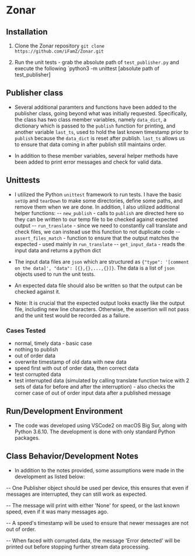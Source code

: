 # Zonar

## Installation
1. Clone the Zonar repository
`git clone https://github.com/iFamZ/Zonar.git`

2. Run the unit tests - grab the absolute path of `test_publisher.py` and execute the following
`python3 -m unittest [absolute path of test_publisher]

## Publisher class
- Several additional paramters and functions have been added to the publisher class, going beyond what was initially requested. Specifically, the class has two class member variables, namely `data_dict`, a dictionary which is passed to the `publish` function for printing, and another variable `last_ts`, used to hold the last known timestamp prior to `publish` because the `data_dict` is reset after publish. `last_ts` allows us to ensure that data coming in after publish still maintains order.

- In addition to these member variables, several helper methods have been added to print error messages and check for valid data.

## Unittests
- I utilized the Python `unittest` framework to run tests. I have the basic `setUp` and `tearDown` to make some directories, define some paths, and remove them when we are done. In addition, I also utilized additional helper functions:
-- `new_publish` - calls to `publish` are directed here so they can be written to our temp file to be checked against expected output
-- `run_translate` - since we need to constantly call translate and check files, we can instead use this function to not duplicate code
-- `assert_files_match` - function to ensure that the output matches the expected - used mainly in `run_translate`
-- `get_input_data` - reads the input data and returns a python dict

- The input data files are `json` which are structured as `{"type": '[comment on the data]', "data": [{},{},...,{}]}`. The data is a list of `json` objects used to run the unit tests.
- An expected data file should also be written so that the output can be checked against it.
- Note: It is crucial that the expected output looks exactly like the output file, including new line characters. Otherwise, the assertion will not pass and the unit test would be recorded as a failure.

### Cases Tested
- normal, timely data - basic case
- nothing to publish
- out of order data
- overwrite timestamp of old data with new data
- speed first with out of order data, then correct data
- test corrupted data
- test interrupted data (simulated by calling translate function twice with 2 sets of data for before and after the interruption) - also checks the corner case of out of order input data after a published message

## Run/Development Environment
- The code was developed using VSCode2 on macOS Big Sur, along with Python 3.6.10. The development is done with only standard Python packages.

## Class Behavior/Development Notes
- In addition to the notes provided, some assumptions were made in the development as listed below:

-- One Publisher object should be used per device, this ensures that even if messages are interrupted, they can still work as expected.

-- The message will print with either 'None' for speed, or the last known speed, even if it was many messages ago.

-- A speed's timestamp will be used to ensure that newer messages are not out of order.

-- When faced with corrupted data, the message 'Error detected' will be printed out before stopping further stream data processing.